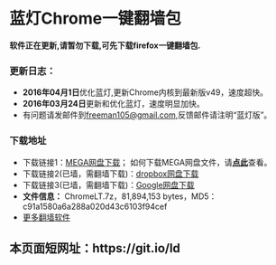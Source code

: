# 蓝灯Chrome一键翻墙包
<b>软件正在更新,请暂勿下载,可先下载firefox一键翻墙包.</b><br>
<h3>

<a id="user-content-说明" class="anchor" href="#%E8%AF%B4%E6%98%8E" aria-hidden="true"><span class="octicon octicon-link"></span></a>更新日志：</h3>

<ul>
<li><b>2016年04月1日</b>优化蓝灯,更新Chrome内核到最新版v49，速度超快。
</li>
<li><b>2016年03月24日</b>更新和优化蓝灯，速度明显加快。
</li>
<li>有问题请发邮件到<a href="mailto:freeman105@gmail.com">freeman105@gmail.com</a>,反馈邮件请注明“蓝灯版”。</li>
</ul>




<h3>下载地址</h3>
<ul>
<li>
 下载链接1：<a href="https://mega.nz/#!WpEhSArC!AIvdunWRUibTx6LzEpiislqitYt4xSajIK6odBiIg48" target="_blank">MEGA网盘下载</a>； 如何下载MEGA网盘文件，请<strong><a target="_blank" href="https://raw.githubusercontent.com/kgfw/fg/master/wstp/mega.jpg">点此</a></strong>查看。
</li>

<li>
 下载链接2(已墙，需翻墙下载)：<a href="https://www.dropbox.com/s/0d0iw00vyj8wbvf/ChromeLT.7z?dl=0" target="_blank">dropbox网盘下载</a>
</li>

<li>
 下载链接3(已墙，需翻墙下载)：<a href="https://drive.google.com/file/d/0B9KkeZvZHMRvb3p1Y0JoN0VHWlE/view?usp=sharing" target="_blank">Google网盘下载</a>
</li>
<li><b>文件信息：</b>  ChromeLT.7z，81,894,153 bytes，MD5：c91a1580a6a288a020d43c6103f94cef
<li>
 <a href="https://github.com/bannedbook/fanqiang/wiki" target="_blank">更多翻墙软件</a>
</li>

</ul>
<h2>本页面短网址：https://git.io/ld </h2>
